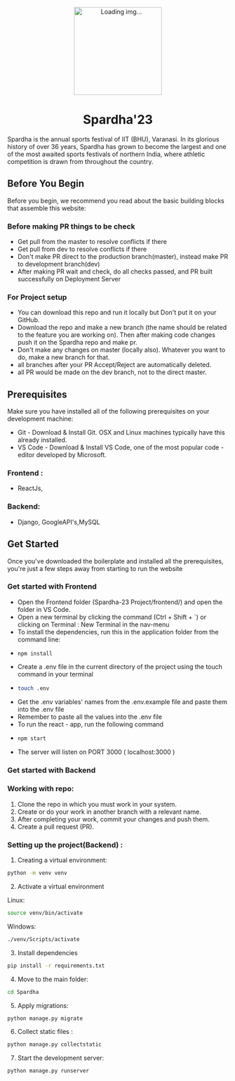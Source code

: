 
<p align="center">
<img height="200px" src="https://user-images.githubusercontent.com/78701055/155994640-18c37b08-f6dc-493b-8116-c8b46f94a46b.png" alt="Loading img..."/>
<!-- <img height="200px"  src="https://user-images.githubusercontent.com/78701055/155997992-04602a01-5dd9-41c3-a563-597fabf7d8d1.jpg" alt="Loading img..."/> -->
</p>
<h1 align="center"> Spardha'23 </h1>

Spardha is the annual sports festival of IIT (BHU), Varanasi. In its glorious history of over 36 years, Spardha has grown to become the largest and one of the most awaited sports festivals of northern India, where athletic competition is drawn from throughout the country.

## Before You Begin
Before you begin, we recommend you read about the basic building blocks that assemble this website:
### Before making PR things to be check
- Get pull from the master to resolve conflicts if there
- Get pull from dev to resolve conflicts if there
- Don't make PR direct to the production branch(master), instead make PR to development branch(dev)
- After making PR wait and check, do all checks passed, and PR built successfully on Deployment Server
### For Project setup
- You can download this repo and run it locally but Don't put it on your GitHub.
- Download the repo and make a new branch (the name should be related to the feature you are working on). Then after making code changes push it on the Spardha repo and make pr.
- Don't make any changes on master (locally also). Whatever you want to do, make a new branch for that.
- all branches after your PR Accept/Reject are automatically deleted.
- all PR would be made on the dev branch, not to the direct master.



## Prerequisites
Make sure you have installed all of the following prerequisites on your development machine:
- Git - Download & Install Git. OSX and Linux machines typically have this already installed.
- VS Code - Download & Install VS Code, one of the most popular code - editor developed by Microsoft.

### Frontend :
- ReactJs,
   
### Backend:
- Django, GoogleAPI's,MySQL


## Get Started
Once you've downloaded the boilerplate and installed all the prerequisites, you're just a few steps away from starting to run the website

### Get started with Frontend
- Open the Frontend folder (Spardha-23 Project/frontend/) and open the folder in VS Code.
- Open a new terminal by clicking the command (Ctrl + Shift + `) or clicking on Terminal : New Terminal in the nav-menu
- To install the dependencies, run this in the application folder from the command line:
- ```
  npm install
  ```
- Create a .env file in the current directory of the project using the touch command in your terminal
- ```bash
  touch .env
  ```
- Get the .env variables' names from the .env.example file and paste them into the .env file
- Remember to paste all the values into the .env file
- To run the react - app, run the following command
- ```bash
  npm start
  ```
- The server will listen on PORT 3000 ( localhost:3000 )

### Get started with Backend


### Working with repo:
1. Clone the repo in which you must work in your system.
2. Create or do your work in another branch with a relevant name.
3. After completing your work, commit your changes and push them.
4. Create a pull request (PR).

### Setting up the project(Backend) :

1. Creating a virtual environment:
```bash
python -m venv venv
```
2. Activate a virtual environment

Linux:
```bash
source venv/bin/activate
```
Windows:
```cmd
./venv/Scripts/activate
```
3. Install dependencies
```bash
pip install -r requirements.txt
```
4. Move to the main folder: 
```bash
cd Spardha
```
5. Apply migrations: 
```bash
python manage.py migrate
```
6. Collect static files : 
```bash
python manage.py collectstatic
```
7. Start the development server: 
```bash
python manage.py runserver
```

